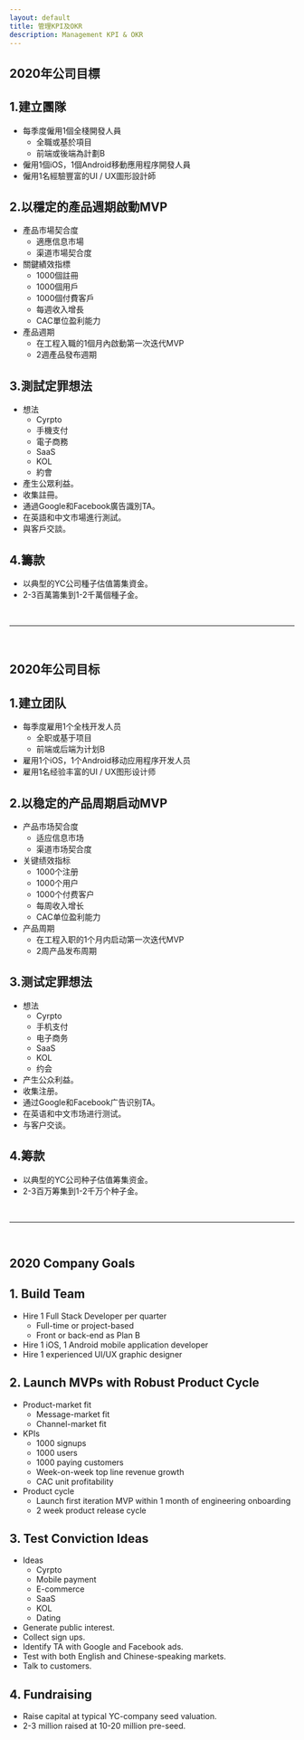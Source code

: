 ```yaml
---
layout: default
title: 管理KPI及OKR
description: Management KPI & OKR
---
```


<a name="zh-tw"></a>

## 2020年公司目標

## 1.建立團隊

* 每季度僱用1個全棧開發人員
	* 全職或基於項目
	* 前端或後端為計劃B
* 僱用1個iOS，1個Android移動應用程序開發人員
* 僱用1名經驗豐富的UI / UX圖形設計師

## 2.以穩定的產品週期啟動MVP

* 產品市場契合度
	* 適應信息市場
	* 渠道市場契合度
* 關鍵績效指標
	* 1000個註冊
	* 1000個用戶
	* 1000個付費客戶
	* 每週收入增長
	* CAC單位盈利能力
* 產品週期
	* 在工程入職的1個月內啟動第一次迭代MVP
	* 2週產品發布週期


## 3.測試定罪想法

* 想法
	* Cyrpto
	* 手機支付
	* 電子商務
	* SaaS
	* KOL
	* 約會
* 產生公眾利益。
* 收集註冊。
* 通過Google和Facebook廣告識別TA。
* 在英語和中文市場進行測試。
* 與客戶交談。

## 4.籌款

* 以典型的YC公司種子估值籌集資金。
* 2-3百萬籌集到1-2千萬個種子金。

<br>

---

<br>

<a name="zh-cn"></a>

## 2020年公司目标

## 1.建立团队

* 每季度雇用1个全栈开发人员
	* 全职或基于项目
	* 前端或后端为计划B
* 雇用1个iOS，1个Android移动应用程序开发人员
* 雇用1名经验丰富的UI / UX图形设计师

## 2.以稳定的产品周期启动MVP

* 产品市场契合度
	* 适应信息市场
	* 渠道市场契合度
* 关键绩效指标
	* 1000个注册
	* 1000个用户
	* 1000个付费客户
	* 每周收入增长
	* CAC单位盈利能力
* 产品周期
	* 在工程入职的1个月内启动第一次迭代MVP
	* 2周产品发布周期


## 3.测试定罪想法

* 想法
	* Cyrpto
	* 手机支付
	* 电子商务
	* SaaS
	* KOL
	* 约会
* 产生公众利益。
* 收集注册。
* 通过Google和Facebook广告识别TA。
* 在英语和中文市场进行测试。
* 与客户交谈。

## 4.筹款

* 以典型的YC公司种子估值筹集资金。
* 2-3百万筹集到1-2千万个种子金。

<br>

---

<br>

<a name="en"></a>

## 2020 Company Goals

## 1. Build Team

* Hire 1 Full Stack Developer per quarter
	* Full-time or project-based
	* Front or back-end as Plan B
* Hire 1 iOS, 1 Android mobile application developer
* Hire 1 experienced UI/UX graphic designer

## 2. Launch MVPs with Robust Product Cycle

* Product-market fit
	* Message-market fit
	* Channel-market fit
* KPIs
	* 1000 signups
	* 1000 users
	* 1000 paying customers
	* Week-on-week top line revenue growth
	* CAC unit profitability
* Product cycle
	* Launch first iteration MVP within 1 month of engineering onboarding
	* 2 week product release cycle

## 3. Test Conviction Ideas

* Ideas
	* Cyrpto
	* Mobile payment
	* E-commerce
	* SaaS
	* KOL
	* Dating
* Generate public interest.
* Collect sign ups.
* Identify TA with Google and Facebook ads.
* Test with both English and Chinese-speaking markets.
* Talk to customers.

## 4. Fundraising

* Raise capital at typical YC-company seed valuation.
* 2-3 million raised at 10-20 million pre-seed.